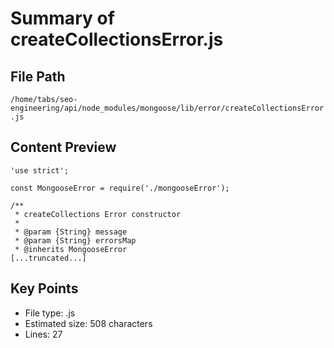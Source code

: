 # Summary of createCollectionsError.js
  
## File Path
`/home/tabs/seo-engineering/api/node_modules/mongoose/lib/error/createCollectionsError.js`

## Content Preview
```
'use strict';

const MongooseError = require('./mongooseError');

/**
 * createCollections Error constructor
 *
 * @param {String} message
 * @param {String} errorsMap
 * @inherits MongooseError
[...truncated...]
```

## Key Points
- File type: .js
- Estimated size: 508 characters
- Lines: 27
